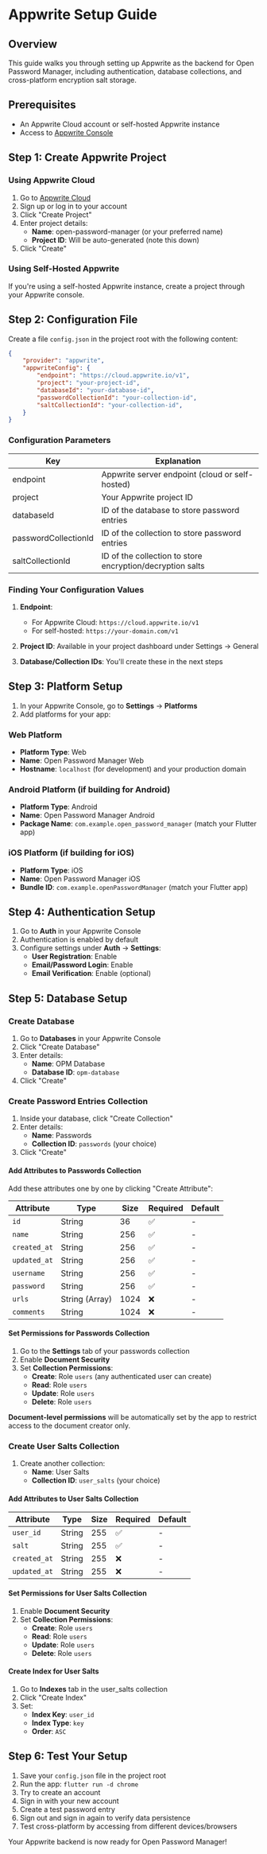 # Appwrite Setup Guide

## Overview
This guide walks you through setting up Appwrite as the backend for Open Password Manager, including authentication, database collections, and cross-platform encryption salt storage.

## Prerequisites
- An Appwrite Cloud account or self-hosted Appwrite instance
- Access to [Appwrite Console](https://cloud.appwrite.io/)

## Step 1: Create Appwrite Project

### Using Appwrite Cloud
1. Go to [Appwrite Cloud](https://cloud.appwrite.io/)
2. Sign up or log in to your account
3. Click "Create Project"
4. Enter project details:
   - **Name**: open-password-manager (or your preferred name)
   - **Project ID**: Will be auto-generated (note this down)
5. Click "Create"

### Using Self-Hosted Appwrite
If you're using a self-hosted Appwrite instance, create a project through your Appwrite console.

## Step 2: Configuration File

Create a file `config.json` in the project root with the following content:

```json
{
    "provider": "appwrite",
    "appwriteConfig": {
        "endpoint": "https://cloud.appwrite.io/v1",
        "project": "your-project-id",
        "databaseId": "your-database-id",
        "passwordCollectionId": "your-collection-id",
        "saltCollectionId": "your-collection-id",
    }
}
```

### Configuration Parameters

| Key | Explanation |
| --- | --- |
| endpoint | Appwrite server endpoint (cloud or self-hosted) |
| project | Your Appwrite project ID |
| databaseId | ID of the database to store password entries |
| passwordCollectionId | ID of the collection to store password entries |
| saltCollectionId | ID of the collection to store encryption/decryption salts |

### Finding Your Configuration Values

1. **Endpoint**: 
   - For Appwrite Cloud: `https://cloud.appwrite.io/v1`
   - For self-hosted: `https://your-domain.com/v1`

2. **Project ID**: Available in your project dashboard under Settings → General

3. **Database/Collection IDs**: You'll create these in the next steps

## Step 3: Platform Setup

1. In your Appwrite Console, go to **Settings** → **Platforms**
2. Add platforms for your app:

### Web Platform
- **Platform Type**: Web
- **Name**: Open Password Manager Web
- **Hostname**: `localhost` (for development) and your production domain

### Android Platform (if building for Android)
- **Platform Type**: Android
- **Name**: Open Password Manager Android
- **Package Name**: `com.example.open_password_manager` (match your Flutter app)

### iOS Platform (if building for iOS)
- **Platform Type**: iOS  
- **Name**: Open Password Manager iOS
- **Bundle ID**: `com.example.openPasswordManager` (match your Flutter app)

## Step 4: Authentication Setup

1. Go to **Auth** in your Appwrite Console
2. Authentication is enabled by default
3. Configure settings under **Auth** → **Settings**:
   - **User Registration**: Enable
   - **Email/Password Login**: Enable
   - **Email Verification**: Enable (optional)

## Step 5: Database Setup

### Create Database

1. Go to **Databases** in your Appwrite Console
2. Click "Create Database"
3. Enter details:
   - **Name**: OPM Database
   - **Database ID**: `opm-database`
4. Click "Create"

### Create Password Entries Collection

1. Inside your database, click "Create Collection"
2. Enter details:
   - **Name**: Passwords
   - **Collection ID**: `passwords` (your choice)
3. Click "Create"

#### Add Attributes to Passwords Collection

Add these attributes one by one by clicking "Create Attribute":

| Attribute | Type | Size | Required | Default |
| --- | --- | --- | --- | --- |
| `id` | String | 36 | ✅ | - |
| `name` | String | 256 | ✅ | - |
| `created_at` | String | 256 | ✅ | - |
| `updated_at` | String | 256 | ✅ | - |
| `username` | String | 256 | ✅ | - |
| `password` | String | 256 | ✅ | - |
| `urls` | String (Array) | 1024 | ❌ | - |
| `comments` | String | 1024 | ❌ | - |

#### Set Permissions for Passwords Collection

1. Go to the **Settings** tab of your passwords collection
2. Enable **Document Security**
3. Set **Collection Permissions**:
   - **Create**: Role `users` (any authenticated user can create)
   - **Read**: Role `users` 
   - **Update**: Role `users`
   - **Delete**: Role `users`

**Document-level permissions** will be automatically set by the app to restrict access to the document creator only.

### Create User Salts Collection

1. Create another collection:
   - **Name**: User Salts  
   - **Collection ID**: `user_salts` (your choice)

#### Add Attributes to User Salts Collection

| Attribute | Type | Size | Required | Default |
| --- | --- | --- | --- | --- |
| `user_id` | String | 255 | ✅ | - |
| `salt` | String | 255 | ✅ | - |
| `created_at` | String | 255 | ❌ | - |
| `updated_at` | String | 255 | ❌ | - |

#### Set Permissions for User Salts Collection

1. Enable **Document Security**
2. Set **Collection Permissions**:
   - **Create**: Role `users`
   - **Read**: Role `users`
   - **Update**: Role `users`
   - **Delete**: Role `users`

#### Create Index for User Salts

1. Go to **Indexes** tab in the user_salts collection
2. Click "Create Index"
3. Set:
   - **Index Key**: `user_id`
   - **Index Type**: `key`
   - **Order**: `ASC`

## Step 6: Test Your Setup

1. Save your `config.json` file in the project root
2. Run the app: `flutter run -d chrome`
3. Try to create an account
4. Sign in with your new account
5. Create a test password entry
6. Sign out and sign in again to verify data persistence
7. Test cross-platform by accessing from different devices/browsers

Your Appwrite backend is now ready for Open Password Manager!
